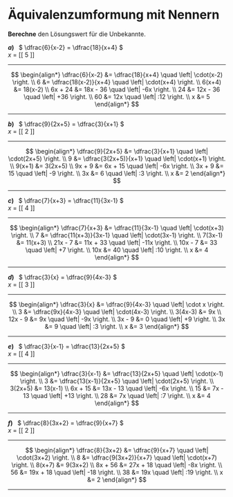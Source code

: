 <!--
version:  0.0.1
language: de


@style
main > *:not(:last-child) {
  margin-bottom: 3rem;
}

input {
    text-align: center;
}

.flex-container {
    display: flex;
    flex-wrap: wrap;
    align-items: stretch;
    gap: 20px;
}

.flex-child {
    flex: 1;
    min-width: 350px;
    margin-right: 20px;
}

@media (max-width: 400px) {
    .flex-child {
        flex: 100%;
        margin-right: 0;
    }
}
@end

formula: \carry   \textcolor{red}{\scriptsize #1}
formula: \digit   \rlap{\carry{#1}}\phantom{#2}#2
formula: \permil  \text{‰}

import: https://raw.githubusercontent.com/LiaTemplates/Tikz-Jax/main/README.md

script: https://cdn.jsdelivr.net/gh/LiaTemplates/Tikz-Jax@main/dist/index.js


import: https://raw.githubusercontent.com/liaTemplates/algebrite/master/README.md


tags: Äquivalenzumformung, Distributivgesetz, Bruchrechnung, mittel, normal, Berechnen, 

comment: Führe eine Äquivalenzumformung mit rationalen Zahlen aus.

author: Martin Lommatzsch

-->




# Äquivalenzumformung mit Nennern



**Berechne** den Lösungswert für die Unbekannte.



<section class="flex-container">
<div class="flex-child">

__$a)\;\;$__ $  \dfrac{6}{x-2} = \dfrac{18}{x+4} $ \
$x$ = [[  5  ]]
************
$$
\begin{align*}
\dfrac{6}{x-2} &= \dfrac{18}{x+4} \quad \left| \cdot(x-2) \right. \\
6 &= \dfrac{18(x-2)}{x+4} \quad \left| \cdot(x+4) \right. \\
6(x+4) &= 18(x-2) \\
6x + 24 &= 18x - 36 \quad \left| -6x \right. \\
24 &= 12x - 36 \quad \left| +36 \right. \\
60 &= 12x \quad \left| :12 \right. \\
x &= 5
\end{align*}
$$
************
</div>
<div class="flex-child">

__$b)\;\;$__ $  \dfrac{9}{2x+5} = \dfrac{3}{x+1} $ \
$x$ = [[  2  ]]
************
$$
\begin{align*}
\dfrac{9}{2x+5} &= \dfrac{3}{x+1} \quad \left| \cdot(2x+5) \right. \\
9 &= \dfrac{3(2x+5)}{x+1} \quad \left| \cdot(x+1) \right. \\
9(x+1) &= 3(2x+5) \\
9x + 9 &= 6x + 15 \quad \left| -6x \right. \\
3x + 9 &= 15 \quad \left| -9 \right. \\
3x &= 6 \quad \left| :3 \right. \\
x &= 2
\end{align*}
$$
************
</div>
<div class="flex-child">

__$c)\;\;$__ $  \dfrac{7}{x+3} = \dfrac{11}{3x-1} $ \
$x$ = [[  4  ]]
************
$$
\begin{align*}
\dfrac{7}{x+3} &= \dfrac{11}{3x-1} \quad \left| \cdot(x+3) \right. \\
7 &= \dfrac{11(x+3)}{3x-1} \quad \left| \cdot(3x-1) \right. \\
7(3x-1) &= 11(x+3) \\
21x - 7 &= 11x + 33 \quad \left| -11x \right. \\
10x - 7 &= 33 \quad \left| +7 \right. \\
10x &= 40 \quad \left| :10 \right. \\
x &= 4
\end{align*}
$$
************
</div>
<div class="flex-child">

__$d)\;\;$__ $  \dfrac{3}{x} = \dfrac{9}{4x-3} $ \
$x$ = [[  3  ]]
************
$$
\begin{align*}
\dfrac{3}{x} &= \dfrac{9}{4x-3} \quad \left| \cdot x \right. \\
3 &= \dfrac{9x}{4x-3} \quad \left| \cdot(4x-3) \right. \\
3(4x-3) &= 9x \\
12x - 9 &= 9x \quad \left| -9x \right. \\
3x - 9 &= 0 \quad \left| +9 \right. \\
3x &= 9 \quad \left| :3 \right. \\
x &= 3
\end{align*}
$$
************

</div>
<div class="flex-child">

__$e)\;\;$__ $  \dfrac{3}{x-1} = \dfrac{13}{2x+5} $ \
$x$ = [[  4  ]]
************
$$
\begin{align*}
\dfrac{3}{x-1} &= \dfrac{13}{2x+5} \quad \left| \cdot(x-1) \right. \\
3 &= \dfrac{13(x-1)}{2x+5} \quad \left| \cdot(2x+5) \right. \\
3(2x+5) &= 13(x-1) \\
6x + 15 &= 13x - 13 \quad \left| -6x \right. \\
15 &= 7x - 13 \quad \left| +13 \right. \\
28 &= 7x \quad \left| :7 \right. \\
x &= 4
\end{align*}
$$
************

</div>
<div class="flex-child">

__$f)\;\;$__ $  \dfrac{8}{3x+2} = \dfrac{9}{x+7} $ \
$x$ = [[  2  ]]
************
$$
\begin{align*}
\dfrac{8}{3x+2} &= \dfrac{9}{x+7} \quad \left| \cdot(3x+2) \right. \\
8 &= \dfrac{9(3x+2)}{x+7} \quad \left| \cdot(x+7) \right. \\
8(x+7) &= 9(3x+2) \\
8x + 56 &= 27x + 18 \quad \left| -8x \right. \\
56 &= 19x + 18 \quad \left| -18 \right. \\
38 &= 19x \quad \left| :19 \right. \\
x &= 2
\end{align*}
$$
************
</div>
</section>
